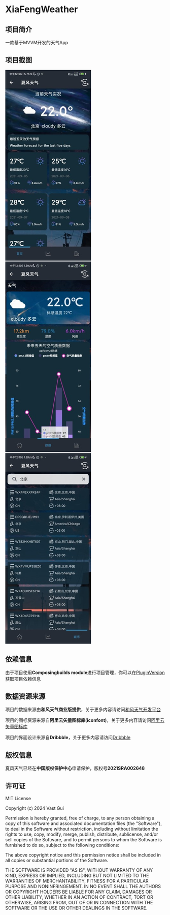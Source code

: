 # XiaFengWeather

## 项目简介

一款基于MVVM开发的天气App

## 项目截图

![HomeScreenShot](https://github.com/SakurajimaMaii/XiaFengWeather/blob/master/img/HomeScreenShot.jpg)
![DataScreenShot](https://github.com/SakurajimaMaii/XiaFengWeather/blob/master/img/DataScreenShot.jpg)
![CityScreenShot](https://github.com/SakurajimaMaii/XiaFengWeather/blob/master/img/CityScreenShot.jpg)

## 依赖信息

由于项目使用**Composingbuilds module**进行项目管理，你可以在[PluginVersion](https://github.com/SakurajimaMaii/PluginVersion)获取项目依赖信息

## 数据资源来源

项目的数据来源由**和风天气商业版提供**，关于更多内容请访问[和风天气开发平台](https://dev.qweather.com/)

项目的图标资源来源自**阿里云矢量图标库(iconfont)**，关于更多内容请访问[阿里云矢量图标库](https://www.iconfont.cn)

项目的界面设计来源自**Dribbble**，关于更多内容请访问[Dribbble](https://dribbble.com/)

## 版权信息

夏风天气已经在**中国版权保护中心**申请保护，版权号**2021SRA002648**

## 许可证

MIT License

Copyright (c) 2024 Vast Gui

Permission is hereby granted, free of charge, to any person obtaining a copy
of this software and associated documentation files (the "Software"), to deal
in the Software without restriction, including without limitation the rights
to use, copy, modify, merge, publish, distribute, sublicense, and/or sell
copies of the Software, and to permit persons to whom the Software is
furnished to do so, subject to the following conditions:

The above copyright notice and this permission notice shall be included in all
copies or substantial portions of the Software.

THE SOFTWARE IS PROVIDED "AS IS", WITHOUT WARRANTY OF ANY KIND, EXPRESS OR
IMPLIED, INCLUDING BUT NOT LIMITED TO THE WARRANTIES OF MERCHANTABILITY,
FITNESS FOR A PARTICULAR PURPOSE AND NONINFRINGEMENT. IN NO EVENT SHALL THE
AUTHORS OR COPYRIGHT HOLDERS BE LIABLE FOR ANY CLAIM, DAMAGES OR OTHER
LIABILITY, WHETHER IN AN ACTION OF CONTRACT, TORT OR OTHERWISE, ARISING FROM,
OUT OF OR IN CONNECTION WITH THE SOFTWARE OR THE USE OR OTHER DEALINGS IN THE
SOFTWARE.

